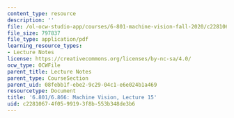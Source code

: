 ```yaml
---
content_type: resource
description: ''
file: /ol-ocw-studio-app/courses/6-801-machine-vision-fall-2020/c22810674f0599193f8b553b348de3b6_MIT6_801F20_lec15.pdf
file_size: 797837
file_type: application/pdf
learning_resource_types:
- Lecture Notes
license: https://creativecommons.org/licenses/by-nc-sa/4.0/
ocw_type: OCWFile
parent_title: Lecture Notes
parent_type: CourseSection
parent_uid: 08febb1f-ebe2-9c29-04c1-e6e024b1a469
resourcetype: Document
title: '6.801/6.866: Machine Vision, Lecture 15'
uid: c2281067-4f05-9919-3f8b-553b348de3b6
---
```

